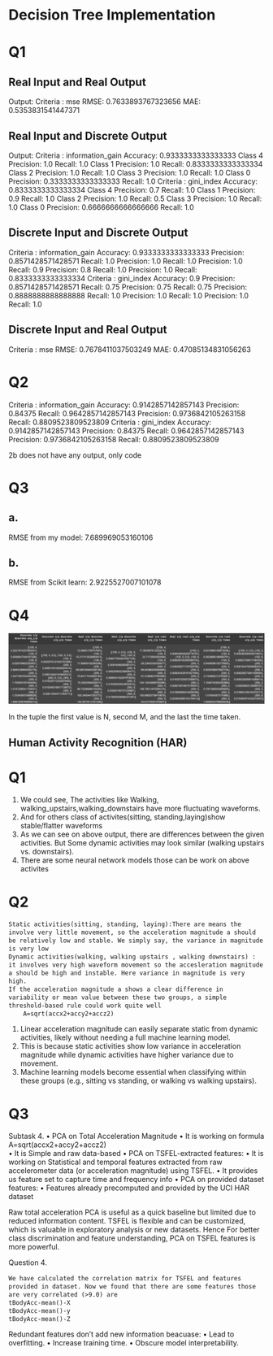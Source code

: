 # Decision Tree Implementation

# Q1

## Real Input and Real Output

Output:
Criteria : mse
RMSE: 0.7633893767323656
MAE: 0.5353831541447371

## Real Input and Discrete Output

Output:
Criteria : information_gain
Accuracy: 0.9333333333333333
Class 4
Precision: 1.0
Recall: 1.0
Class 1
Precision: 1.0
Recall: 0.8333333333333334
Class 2
Precision: 1.0
Recall: 1.0
Class 3
Precision: 1.0
Recall: 1.0
Class 0
Precision: 0.3333333333333333
Recall: 1.0
Criteria : gini_index
Accuracy: 0.8333333333333334
Class 4
Precision: 0.7
Recall: 1.0
Class 1
Precision: 0.9
Recall: 1.0
Class 2
Precision: 1.0
Recall: 0.5
Class 3
Precision: 1.0
Recall: 1.0
Class 0
Precision: 0.6666666666666666
Recall: 1.0

## Discrete Input and Discrete Output

Criteria : information_gain
Accuracy: 0.9333333333333333
Precision: 0.8571428571428571
Recall: 1.0
Precision: 1.0
Recall: 1.0
Precision: 1.0
Recall: 0.9
Precision: 0.8
Recall: 1.0
Precision: 1.0
Recall: 0.8333333333333334
Criteria : gini_index
Accuracy: 0.9
Precision: 0.8571428571428571
Recall: 0.75
Precision: 0.75
Recall: 0.75
Precision: 0.8888888888888888
Recall: 1.0
Precision: 1.0
Recall: 1.0
Precision: 1.0
Recall: 1.0

## Discrete Input and Real Output

Criteria : mse
RMSE: 0.7678411037503249
MAE: 0.47085134831056263

# Q2

Criteria : information_gain
Accuracy: 0.9142857142857143
Precision: 0.84375
Recall: 0.9642857142857143
Precision: 0.9736842105263158
Recall: 0.8809523809523809
Criteria : gini_index
Accuracy: 0.9142857142857143
Precision: 0.84375
Recall: 0.9642857142857143
Precision: 0.9736842105263158
Recall: 0.8809523809523809

2b does not have any output, only code

# Q3

## a.

RMSE from my model: 7.689969053160106

## b.

RMSE from Scikit learn: 2.9225527007101078

# Q4

![alt text](image.png)

In the tuple the first value is N, second M, and the last the time taken.

## Human Activity Recognition (HAR)

# Q1

1. We could see, The activities like Walking, walking_upstairs,walking_downstairs have more fluctuating waveforms.
2. And for others class of activites(sitting, standing,laying)show stable/flatter waveforms
3. As we can see on above output, there are differences between the given activities. But Some dynamic activities may look similar (walking upstairs vs. downstairs).
4. There are some neural network models those can be work on above activites

# Q2

    Static activities(sitting, standing, laying):There are means the involve very little movement, so the acceleration magnitude a should be relatively low and stable. We simply say, the variance in magnitude is very low
    Dynamic activities(walking, walking upstairs , walking downstairs) : it involves very high waveform movement so the accesleration magnitude a should be high and instable. Here variance in magnitude is very high.
    If the acceleration magnitude a shows a clear difference in variability or mean value between these two groups, a simple threshold-based rule could work quite well
    	A=sqrt(accx2+accy2+accz2)

1. Linear acceleration magnitude can easily separate static from dynamic activities, likely without needing a full machine learning model.
2. This is because static activities show low variance in acceleration magnitude while dynamic activities have higher variance due to movement.
3. Machine learning models become essential when classifying within these groups (e.g., sitting vs standing, or walking vs walking upstairs).

# Q3

Subtask 4.
• PCA on Total Acceleration Magnitude
• It is working on formula A=sqrt(accx2+accy2+accz2)  
• It is Simple and raw data-based
• PCA on TSFEL-extracted features:
• It is working on Statistical and temporal features extracted from raw accelerometer data (or acceleration magnitude) using TSFEL.
• It provides us feature set to capture time and frequency info
• PCA on provided dataset features:
• Features already precomputed and provided by the UCI HAR dataset

Raw total acceleration PCA is useful as a quick baseline but limited due to reduced information content.
TSFEL is flexible and can be customized, which is valuable in exploratory analysis or new datasets.
Hence For better class discrimination and feature understanding, PCA on TSFEL features is more powerful.

Question 4.

    We have calculated the correlation matrix for TSFEL and features provided in dataset. Now we found that there are some features those are very correlated (>9.0) are
    tBodyAcc-mean()-X
    tBodyAcc-mean()-y
    tBodyAcc-mean()-Z

Redundant features don’t add new information beacuase:
• Lead to overfitting.
• Increase training time.
• Obscure model interpretability.
